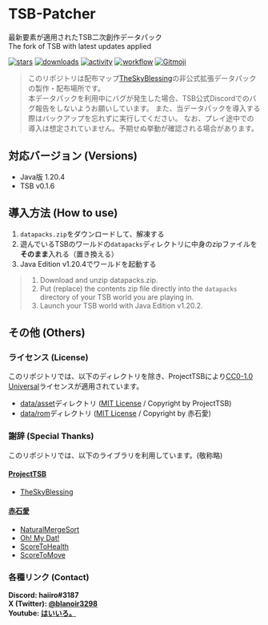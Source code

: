 # TSB-Patcher

最新要素が適用されたTSB二次創作データパック  
The fork of TSB with latest updates applied

[![stars](https://img.shields.io/github/stars/haiiro2gou/TSB-patcher?logo=github)](https://github.com/haiiro2gou/TSB-patcher/stargazers)
[![downloads](https://img.shields.io/github/downloads/haiiro2gou/TSB-patcher/total?logo=github)](https://github.com/haiiro2gou/TSB-patcher/releases/latest)
[![activity](https://img.shields.io/github/commit-activity/m/haiiro2gou/TSB-patcher?label=commit&logo=github)](https://github.com/haiiro2gou/TSB-patcher/commits/master)
[![workflow](https://img.shields.io/github/actions/workflow/status/haiiro2gou/TSB-patcher/datapack-linter.yml?branch=master&label=linter)](https://github.com/haiiro2gou/TSB-patcher/actions?query=workflow%3Alint-datapack)
[![Gitmoji](https://img.shields.io/badge/gitmoji-%20😜%20😍-FFDD67.svg)](https://gitmoji.carloscuesta.me/)

> このリポジトリは配布マップ[TheSkyBlessing](https://github.com/ProjectTSB/TheSkyBlessing)の非公式拡張データパックの製作・配布場所です。  
> 本データパックを利用中にバグが発生した場合、TSB公式Discordでのバグ報告をしないようお願いしています。
> また、当データパックを導入する際はバックアップを忘れずに実行してください。
> なお、プレイ途中での導入は想定されていません。予期せぬ挙動が確認される場合があります。

## 対応バージョン (Versions)

- Java版 1.20.4
- TSB v0.1.6

## 導入方法 (How to use)

1. `datapacks.zip`をダウンロードして、解凍する
2. 遊んでいるTSBのワールドの`datapacks`ディレクトリに中身のzipファイルを**そのまま**入れる（置き換える）
3. Java Edition v1.20.4でワールドを起動する

> 1. Download and unzip datapacks.zip.
> 2. Put (replace) the contents zip file directly into the `datapacks` directory of your TSB world you are playing in.
> 3. Launch your TSB world with Java Edition v1.20.2.

## その他 (Others)

### ライセンス (License)

このリポジトリでは、以下のディレクトリを除き、ProjectTSBにより[CC0-1.0 Universal](LICENSE)ライセンスが適用されています。

- [data/asset](data/asset/functions)ディレクトリ ([MIT License](https://github.com/ProjectTSB/TheSkyBlessing/blob/master/Asset/LICENSE) / Copyright by ProjectTSB)
- [data/rom](data/rom/functions)ディレクトリ ([MIT License](https://github.com/ProjectTSB/TheSkyBlessing/blob/master/OhMyDat/LICENSE) / Copyright by 赤石愛)

### 謝辞 (Special Thanks)

このリポジトリでは、以下のライブラリを利用しています。(敬称略)

#### [ProjectTSB](https://github.com/ProjectTSB)

- [TheSkyBlessing](https://github.com/ProjectTSB/TheSkyBlessing)

#### [赤石愛](https://twitter.com/AiAkaishi)

- [NaturalMergeSort](https://github.com/Ai-Akaishi/NaturalMergeSort)
- [Oh! My Dat!](https://github.com/Ai-Akaishi/OhMyDat)
- [ScoreToHealth](https://github.com/Ai-Akaishi/ScoreToHealth)
- [ScoreToMove](https://github.com/Ai-Akaishi/ScoreToMove)

### 各種リンク (Contact)

**Discord: haiiro#3187**  
**X (Twitter): [@blanoir3298](https://x.com/blanoir3298)**  
**Youtube: [はいいろ。](https://www.youtube.com/channel/UC4HoswwsCjgVmZlmhZ0Dpbg)**
